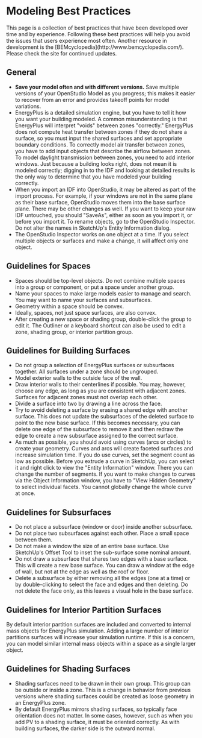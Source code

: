 <h1>Modeling Best Practices</h1>
This page is a collection of best practices that have been developed over time and by experience. Following these best practices will help you avoid the issues that users experience most often.
Another resource in development is the [BEMcyclopedia](http://www.bemcyclopedia.com/). Please check the site for continued updates.

## General
- __Save your model often and with different versions.__ Save multiple versions of your OpenStudio Model as you progress; this makes it easier to recover from an error and provides takeoff points for model variations.
- EnergyPlus is a detailed simulation engine, but you have to tell it how you want your building modeled. A common misunderstanding is that EnergyPlus will interpret "voids" between zones "correctly." EnergyPlus does not compute heat transfer between zones if they do not share a surface, so you must input the shared surfaces and set appropriate boundary conditions. To correctly model air transfer between zones, you have to add input objects that describe the airflow between zones. To model daylight transmission between zones, you need to add interior windows. Just because a building looks right, does not mean it is modeled correctly; digging in to the IDF and looking at detailed results is the only way to determine that you have modeled your building correctly.
- When you import an IDF into OpenStudio, it may be altered as part of the import process. For example, if your windows are not in the same plane as their base surface, OpenStudio moves them into the base surface plane. There may be other changes as well. If you want to keep your raw IDF untouched, you should "SaveAs", either as soon as you import it, or before you import it.
To rename objects, go to the OpenStudio Inspector. Do not alter the names in SketchUp's Entity Information dialog.
- The OpenStudio Inspector works on one object at a time. If you select multiple objects or surfaces and make a change, it will affect only one object.

## Guidelines for Spaces
- Spaces should be top-level objects. Do not combine multiple spaces into a group or component, or put a space under another group.
- Name your spaces to make large models easier to manage and search. You may want to name your surfaces and subsurfaces.
- Geometry within a space should be convex.
- Ideally, spaces, not just space surfaces, are also convex.
- After creating a new space or shading group, double-click the group to edit it. The Outliner or a keyboard shortcut can also be used to edit a zone, shading group, or interior partition group.

## Guidelines for Building Surfaces
- Do not group a selection of EnergyPlus surfaces or subsurfaces together. All surfaces under a zone should be ungrouped.
- Model exterior walls to the outside face of the wall.
- Draw interior walls to their centerlines if possible. You may, however, choose any edge, as long as you are consistent with adjacent zones. Surfaces for adjacent zones must not overlap each other.
- Divide a surface into two by drawing a line across the face.
- Try to avoid deleting a surface by erasing a shared edge with another surface. This does not update the subsurfaces of the deleted surface to point to the new base surface. If this becomes necessary, you can delete one edge of the subsurface to remove it and then redraw the edge to create a new subsurface assigned to the correct surface.
- As much as possible, you should avoid using curves (arcs or circles) to create your geometry. Curves and arcs will create faceted surfaces and increase simulation time. If you do use curves, set the segment count as low as possible. Before you extrude a curve in SketchUp, you can select it and right click to view the "Entity Information" window. There you can change the number of segments. If you want to make changes to curves via the Object Information window, you have to "View Hidden Geometry" to select individual facets. You cannot globally change the whole curve at once.

## Guidelines for Subsurfaces
- Do not place a subsurface (window or door) inside another subsurface.
- Do not place two subsurfaces against each other. Place a small space between them.
- Do not make a window the size of an entire base surface. Use SketchUp's Offset Tool to inset the sub-surface some nominal amount.
- Do not draw a subsurface that shares two edges with a base surface. This will create a new base surface. You can draw a window at the edge of wall, but not at the edge as well as the roof or floor.
- Delete a subsurface by either removing all the edges (one at a time) or by double-clicking to select the face and edges and then deleting. Do not delete the face only, as this leaves a visual hole in the base surface.

## Guidelines for Interior Partition Surfaces
By default interior partition surfaces are included and converted to internal mass objects for EnergyPlus simulation. Adding a large number of interior partitions surfaces will increase your simulation runtime. If this is a concern, you can model similar internal mass objects within a space as a single larger object.

## Guidelines for Shading Surfaces
- Shading surfaces need to be drawn in their own group. This group can be outside or inside a zone. This is a change in behavior from previous versions where shading surfaces could be created as loose geometry in an EnergyPlus zone.
- By default EnergyPlus mirrors shading surfaces, so typically face orientation does not matter. In some cases, however, such as when you add PV to a shading surface, it must be oriented correctly. As with building surfaces, the darker side is the outward normal.

<!--## Deciding on the Level of Detail for Your Model
## Run Simulations on Local Hard Drive.
## Don't use Undo in the SketchUp Plugin
## When Working in the SketchUp Plugin and OpenStudio Application at the Same Time Make sure to Manage Files Properly.
-->
